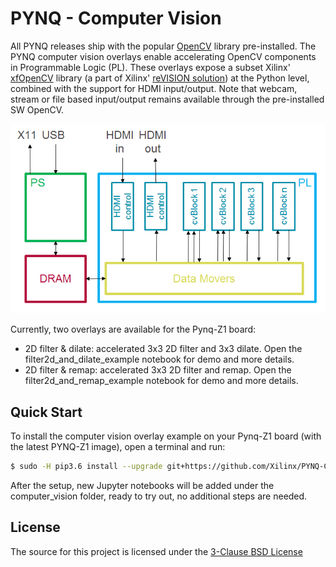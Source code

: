 # PYNQ - Computer Vision

All PYNQ releases ship with the popular [OpenCV](https://opencv.org/) library pre-installed. The PYNQ computer vision overlays enable accelerating OpenCV components in Programmable Logic (PL). These overlays expose a subset Xilinx' [xfOpenCV](https://github.com/Xilinx/xfopencv) library (a part of Xilinx' [reVISION solution](https://www.xilinx.com/products/design-tools/embedded-vision-zone.html)) at the Python level, combined with the support for HDMI input/output. Note that webcam, stream or file based input/output remains available through the pre-installed SW OpenCV.  

![](./cvOverlayBlockDiagram.png)

Currently, two overlays are available for the Pynq-Z1 board:
  + 2D filter & dilate: accelerated 3x3 2D filter and 3x3 dilate. Open the filter2d_and_dilate_example notebook for demo and more details.
  + 2D filter & remap: accelerated 3x3 2D filter and remap. Open the filter2d_and_remap_example notebook for demo and more details. 


## Quick Start

To install the computer vision overlay example on your Pynq-Z1 board (with the latest PYNQ-Z1 image), open a terminal and run:

   ```bash
   $ sudo -H pip3.6 install --upgrade git+https://github.com/Xilinx/PYNQ-ComputerVision.git
   ```
   
After the setup, new Jupyter notebooks will be added under the computer_vision folder, ready to try out, no additional steps are needed. 

## License

The source for this project is licensed under the [3-Clause BSD License](LICENSE)
